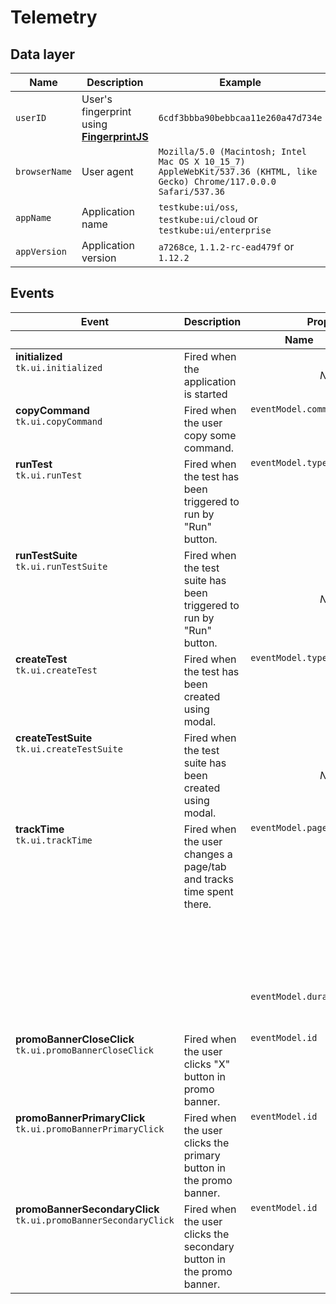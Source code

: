 # Telemetry

## Data layer

| Name          | Description                                                                                             | Example                                                                                                                 |
|---------------|---------------------------------------------------------------------------------------------------------|-------------------------------------------------------------------------------------------------------------------------|
| `userID`      | User's fingerprint using [**FingerprintJS**](https://www.npmjs.com/package/@fingerprintjs/fingerprintjs) | `6cdf3bbba90bebbcaa11e260a47d734e`                                                                                      |
| `browserName` | User agent                                                                                              | `Mozilla/5.0 (Macintosh; Intel Mac OS X 10_15_7) AppleWebKit/537.36 (KHTML, like Gecko) Chrome/117.0.0.0 Safari/537.36` |
| `appName`     | Application name                                                                                        | `testkube:ui/oss`, `testkube:ui/cloud` or `testkube:ui/enterprise`                                                      |
| `appVersion`  | Application version                                                                                     | `a7268ce`, `1.1.2-rc-ead479f` or `1.12.2`                                                                               | 

## Events

<table>
  <thead>
    <tr>
      <th>Event</th>
      <th>Description</th>
      <th colspan="2">Properties</th>
    </tr>
    <tr>
      <th colspan="2"></th>
      <th>Name</th>
      <th>Description</th>
    </tr>
  </thead>
  <tbody>
    <tr valign="top">
      <td rowspan="1">
        <strong>initialized</strong><br>
        <code>tk.ui.initialized</code>
      </td>
      <td rowspan="1">
        Fired when the application is started
      </td>
      <td colspan="2" valign="middle" align="center"><i>None</i></td>
    </tr>
    <tr valign="top">
      <td rowspan="1">
        <strong>copyCommand</strong><br>
        <code>tk.ui.copyCommand</code>
      </td>
      <td rowspan="1">
        Fired when the user copy some command.
      </td>
      <td><code>eventModel.command</code></td>
      <td>Label of the copied command</td>
    </tr>
    <tr valign="top">
      <td rowspan="1">
        <strong>runTest</strong><br>
        <code>tk.ui.runTest</code>
      </td>
      <td rowspan="1">
        Fired when the test has been triggered to run by "Run" button.
      </td>
      <td><code>eventModel.type</code></td>
      <td>Executor type</td>
    </tr>
    <tr valign="top">
      <td rowspan="1">
        <strong>runTestSuite</strong><br>
        <code>tk.ui.runTestSuite</code>
      </td>
      <td rowspan="1">
        Fired when the test suite has been triggered to run by "Run" button.
      </td>
      <td colspan="2" valign="middle" align="center"><i>None</i></td>
    </tr>
    <tr valign="top">
      <td rowspan="1">
        <strong>createTest</strong><br>
        <code>tk.ui.createTest</code>
      </td>
      <td rowspan="1">
        Fired when the test has been created using modal.
      </td>
      <td><code>eventModel.type</code></td>
      <td>Executor type</td>
    </tr>
    <tr valign="top">
      <td rowspan="1">
        <strong>createTestSuite</strong><br>
        <code>tk.ui.createTestSuite</code>
      </td>
      <td rowspan="1">
        Fired when the test suite has been created using modal.
      </td>
      <td colspan="2" valign="middle" align="center"><i>None</i></td>
    </tr>
    <tr valign="top">
      <td rowspan="2">
        <strong>trackTime</strong><br>
        <code>tk.ui.trackTime</code>
      </td>
      <td rowspan="2">
        Fired when the user changes a page/tab and tracks time spent there.
      </td>
      <td><code>eventModel.page</code></td>
      <td>One of: <code>tests-details</code>, <code>tests-settings</code>, <code>tests-list</code>, <code>test-suites-details</code>, <code>test-suites-settings</code>, <code>test-suites-details</code></td>
    </tr>
    <tr valign="top">
      <td><code>eventModel.duration</code></td>
      <td>Time spent on the page (in ms)</td>
    </tr>
    <tr valign="top">
      <td>
        <strong>promoBannerCloseClick</strong><br>
        <code>tk.ui.promoBannerCloseClick</code>
      </td>
      <td>
        Fired when the user clicks "X" button in promo banner.
      </td>
      <td><code>eventModel.id</code></td>
      <td>The unique ID for the promo banner</td>
    </tr>
    <tr valign="top">
      <td>
        <strong>promoBannerPrimaryClick</strong><br>
        <code>tk.ui.promoBannerPrimaryClick</code>
      </td>
      <td>
        Fired when the user clicks the primary button in the promo banner.
      </td>
      <td><code>eventModel.id</code></td>
      <td>The unique ID for the promo banner</td>
    </tr>
    <tr valign="top">
      <td>
        <strong>promoBannerSecondaryClick</strong><br>
        <code>tk.ui.promoBannerSecondaryClick</code>
      </td>
      <td>
        Fired when the user clicks the secondary button in the promo banner.
      </td>
      <td><code>eventModel.id</code></td>
      <td>The unique ID for the promo banner</td>
    </tr>
  </tbody>
</table>
